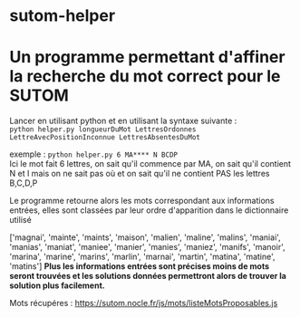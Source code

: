 # sutom-helper
<h1>Un programme permettant d'affiner la recherche du mot correct pour le SUTOM</h1>

Lancer en utilisant python et en utilisant la syntaxe suivante : </br>
<code>python helper.py longueurDuMot LettresOrdonnes LettreAvecPositionInconnue LettresAbsentesDuMot</code>

exemple : <code>python helper.py 6 MA**** N BCDP</code></br>
Ici le mot fait 6 lettres, on sait qu'il commence par MA, on sait qu'il contient N et I mais on ne sait pas où et on sait qu'il ne contient PAS les lettres B,C,D,P

Le programme retourne alors les mots correspondant aux informations entrées, elles sont classées par leur ordre d'apparition dans le dictionnaire utilisé</br>

['magnai', 'mainte', 'maints', 'maison', 'malien', 'maline', 'malins', 'maniai', 'manias', 'maniat', 'maniee', 'manier', 'manies', 'maniez', 'manifs', 'manoir', 'marina', 'marine', 'marins', 'marlin', 'marnai', 'martin', 'matina', 'matine', 'matins']
<strong>Plus les informations entrées sont précises moins de mots seront trouvées et les solutions données permettront alors de trouver la solution plus facilement.</strong>

Mots récupéres : https://sutom.nocle.fr/js/mots/listeMotsProposables.js
